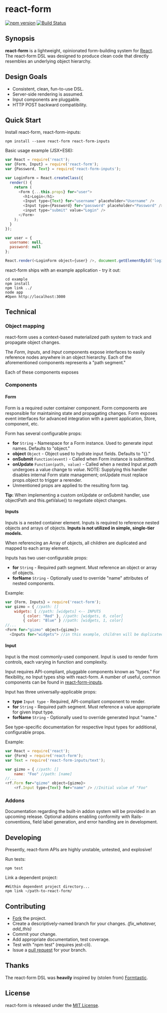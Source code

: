 # react-form
[![npm version](https://badge.fury.io/js/react-form.svg)](http://badge.fury.io/js/react-form)
[![Build Status](https://travis-ci.org/korbin/react-form.svg?branch=master)](https://travis-ci.org/korbin/react-form)

## Synopsis
**react-form** is a lightweight, opinionated form-building system for [React](https://github.com/facebook/react). The react-form DSL was designed to produce clean code that directly resembles an underlying object hierarchy.

## Design Goals
- Consistent, clean, fun-to-use DSL.
- Server-side rendering is assumed.
- Input components are pluggable.
- HTTP POST backward compatibility.

## Quick Start
Install react-form, react-form-inputs:
```Shell
npm install --save react-form react-form-inputs
```
Basic usage example (JSX+ES6):

```JavaScript
var React = require('react');
var {Form, Input} = require('react-form');
var {Password, Text} = require('react-form-inputs');

var LoginForm = React.createClass({
  render() {
    return (
      <Form {...this.props} for="user">
        <h1>Login</h1>
        <Input type={Text} for="username" placeholder="Username" />
        <Input type={Password} for="password" placeholder="Password" />
        <input type="submit" value="Login" />
      </Form>
    );
  }
});

var user = {
  username: null,
  password: null
};

React.render(<LoginForm object={user} />, document.getElementById('login'));
```

react-form ships with an example application - try it out:

```Shell
cd example
npm install
npm link ../
node app
#Open http://localhost:3000
```

## Technical
### Object mapping
react-form uses a context-based materialized path system to track and propagate object changes.

The *Form*, *Inputs*, and *Input* components expose interfaces to easily reference nodes anywhere in an object hierarchy. Each of the aforementioned components represents a "path segment."

Each of these components exposes 

### Components
#### Form
Form is a required outer container component. Form components are responsible for maintaining state and propagating changes. Form exposes event interfaces for advanced integration with a parent application, Store, component, etc.

Form has several configurable props:
- **for** `String` - Namespace for a Form instance. Used to generate input names. Defaults to "object."
- **object** `Object` - Object used to hydrate input fields. Defaults to "{}."
- **onSubmit** `Function(event)` - Called when Form instance is submitted.
- **onUpdate** `Function(path, value)` - Called when a nested Input at *path* undergoes a value change to *value*. NOTE: Supplying this handler disables internal Form state management; onUpdate must replace props.object to trigger a rerender.
- Unmentioned props are applied to the resulting form tag.

**Tip:** When implementing a custom onUpdate or onSubmit handler, use objectPath and
this.getValue() to negotiate object changes.

#### Inputs
Inputs is a nested container element. Inputs is required to reference nested objects and arrays of objects. **Inputs is not utilized in simple, single-tier models.**

When referencing an Array of objects, all children are duplicated and mapped to each array element.

Inputs has two user-configurable props:
- **for** `String` - Required path segment. Must reference an object or array of objects.
- **forName** `String` - Optionally used to override "name" attributes of nested components.

Example:
```JavaScript
var {Form, Inputs} = require('react-form');
var gizmo = { //path: []
    widgets: [ //path: [widgets] <-- INPUTS
        { color: "Red" }, //path: [widgets, 0, color]
        { color: "Blue" } //path: [widgets, 1, color]
//...
<Form for="gizmo" object={gizmo}>
  <Inputs for="widgets"> //in this example, children will be duplicated twice
```

#### Input
Input is the most commonly-used component. Input is used to render form controls, each varying in function and complexity.

Input requires API-compliant, pluggable components known as "types." For flexibility, no Input types ship with react-form. A number of useful, common components can be found in [react-form-inputs](https://github.com/korbin/react-form-inputs).

Input has three universally-applicable props:
- **type** `Input type` - Required, API-compliant component to render.
- **for** `String` - Required path segment. Must reference a value appropriate for given Input type.
- **forName** `String` - Optionally used to override generated Input "name."

See type-specific documentation for respective Input types for additional, configurable props.

Example:
```JavaScript
var React = require('react');
var {Form} = require('react-form');
var Text = require('react-form-inputs/text');

var gizmo = { //path: []
    name: "Foo" //path: [name]
//...
<rf.Form for="gizmo" object={gizmo}>
    <rf.Input type={Text} for="name" /> //Initial value of "Foo"
```

### Addons
Documentation regarding the built-in addon system will be provided in an upcoming release. Optional addons enabling conformity with Rails-conventions, field label generation, and error handling are in development.

## Developing
Presently, react-form APIs are highly unstable, untested, and explosive!

Run tests:
```Shell
npm test
```

Link a dependent project:
```Shell
#Within dependent project directory...
npm link ~/path-to-react-form/
```

## Contributing
- [Fork](https://github.com/korbin/react-form/fork) the project.
- Create a descriptively-named branch for your changes. *(fix_whatever, add_this)*
- Commit your change.
- Add appropriate documentation, test coverage.
- Test with "npm test" (requires jest-cli).
- Issue a [pull request](https://github.com/korbin/react-form/pulls) for your branch.

## Thanks
The react-form DSL was **heavily** inspired by (stolen from) [Formtastic](https://github.com/justinfrench/formtastic). 

## License
react-form is released under the [MIT License](LICENSE).
